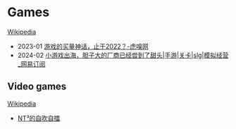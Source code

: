 # Games
[Wikipedia](https://en.wikipedia.org/wiki/Game)

- 2023-01 [游戏的买量神话，止于2022？-虎嗅网](https://www.huxiu.com/article/763750.html)
- 2024-02 [小游戏出海，胆子大的厂商已经尝到了甜头|手游|关卡|slg|模拟经营\_网易订阅](https://www.163.com/dy/article/IQA49DHB0511CVBI.html)

## Video games
[Wikipedia](https://en.wikipedia.org/wiki/Video_game)

- [NT³的自吹自擂](https://t.me/nt_cubic)